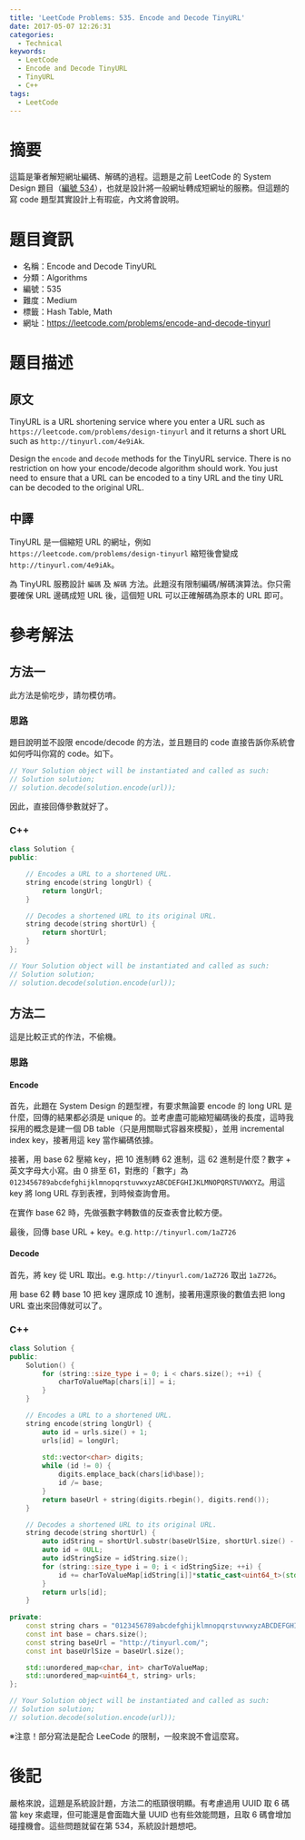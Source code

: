 ```yaml
---
title: 'LeetCode Problems: 535. Encode and Decode TinyURL'
date: 2017-05-07 12:26:31
categories:
  - Technical
keywords:
  - LeetCode
  - Encode and Decode TinyURL
  - TinyURL
  - C++
tags:
  - LeetCode
---
```


# 摘要

這篇是筆者解短網址編碼、解碼的過程。這題是之前 LeetCode 的 System Design 題目（[編號 534](https://leetcode.com/problems/design-tinyurl)），也就是設計將一般網址轉成短網址的服務。但這題的寫 code 題型其實設計上有瑕疵，內文將會說明。

# 題目資訊

- 名稱：Encode and Decode TinyURL
- 分類：Algorithms
- 編號：535
- 難度：Medium
- 標籤：Hash Table, Math
- 網址：https://leetcode.com/problems/encode-and-decode-tinyurl

<!--more-->

# 題目描述

## 原文

TinyURL is a URL shortening service where you enter a URL such as `https://leetcode.com/problems/design-tinyurl` and it returns a short URL such as `http://tinyurl.com/4e9iAk`.

Design the `encode` and `decode` methods for the TinyURL service. There is no restriction on how your encode/decode algorithm should work. You just need to ensure that a URL can be encoded to a tiny URL and the tiny URL can be decoded to the original URL.

##  中譯

TinyURL 是一個縮短 URL  的網址，例如 `https://leetcode.com/problems/design-tinyurl` 縮短後會變成 `http://tinyurl.com/4e9iAk`。

為 TinyURL 服務設計 `編碼` 及 `解碼` 方法。此題沒有限制編碼/解碼演算法。你只需要確保 URL 邊碼成短 URL 後，這個短 URL 可以正確解碼為原本的 URL 即可。

# 參考解法

## 方法一

此方法是偷吃步，請勿模仿唷。

### 思路

題目說明並不設限 encode/decode 的方法，並且題目的 code 直接告訴你系統會如何呼叫你寫的 code。如下。

```cpp
// Your Solution object will be instantiated and called as such:
// Solution solution;
// solution.decode(solution.encode(url));
```

因此，直接回傳參數就好了。

### C++

```cpp
class Solution {
public:

    // Encodes a URL to a shortened URL.
    string encode(string longUrl) {
        return longUrl;
    }

    // Decodes a shortened URL to its original URL.
    string decode(string shortUrl) {
        return shortUrl;
    }
};

// Your Solution object will be instantiated and called as such:
// Solution solution;
// solution.decode(solution.encode(url));
```

## 方法二

這是比較正式的作法，不偷機。

### 思路

#### Encode

首先，此題在 System Design 的題型裡，有要求無論要 encode 的 long URL 是什麼，回傳的結果都必須是 unique 的。並考慮盡可能縮短編碼後的長度，這時我採用的概念是建一個 DB table（只是用關聯式容器來模擬），並用 incremental index  key，接著用這 key 當作編碼依據。

接著，用 base 62 壓縮 key，把 10 進制轉 62 進制，這 62 進制是什麼？數字 + 英文字母大小寫。由 0 排至 61，對應的「數字」為 `0123456789abcdefghijklmnopqrstuvwxyzABCDEFGHIJKLMNOPQRSTUVWXYZ`。用這 key 將 long URL 存到表裡，到時候查詢會用。

在實作 base 62 時，先做張數字轉數值的反查表會比較方便。

最後，回傳 base URL + key。e.g. `http://tinyurl.com/1aZ726`

#### Decode

首先，將 key 從 URL 取出。e.g. `http://tinyurl.com/1aZ726` 取出 `1aZ726`。

用 base 62 轉 base 10 把 key 還原成 10 進制，接著用還原後的數值去把 long URL 查出來回傳就可以了。

### C++

```cpp
class Solution {
public:    
    Solution() {
        for (string::size_type i = 0; i < chars.size(); ++i) {
            charToValueMap[chars[i]] = i;
        }
    }

    // Encodes a URL to a shortened URL.
    string encode(string longUrl) {
        auto id = urls.size() + 1;
        urls[id] = longUrl;
        
        std::vector<char> digits;
        while (id != 0) {
            digits.emplace_back(chars[id%base]);
            id /= base;
        }
        return baseUrl + string(digits.rbegin(), digits.rend());
    }

    // Decodes a shortened URL to its original URL.
    string decode(string shortUrl) {
        auto idString = shortUrl.substr(baseUrlSize, shortUrl.size() - baseUrlSize);
        auto id = 0ULL;
        auto idStringSize = idString.size();
        for (string::size_type i = 0; i < idStringSize; ++i) {
            id += charToValueMap[idString[i]]*static_cast<uint64_t>(std::pow(base, idStringSize - i - 1));
        }
        return urls[id];
    }
    
private:
    const string chars = "0123456789abcdefghijklmnopqrstuvwxyzABCDEFGHIJKLMNOPQRSTUVWXYZ";
    const int base = chars.size();
    const string baseUrl = "http://tinyurl.com/";
    const int baseUrlSize = baseUrl.size();

    std::unordered_map<char, int> charToValueMap;
    std::unordered_map<uint64_t, string> urls;
};

// Your Solution object will be instantiated and called as such:
// Solution solution;
// solution.decode(solution.encode(url));
```

※注意！部分寫法是配合 LeeCode 的限制，一般來說不會這麼寫。

# 後記

嚴格來說，這題是系統設計題，方法二的瓶頸很明顯。有考慮過用 UUID 取 6 碼當 key 來處理，但可能還是會面臨大量 UUID 也有些效能問題，且取 6 碼會增加碰撞機會。這些問題就留在第 534，系統設計題想吧。
